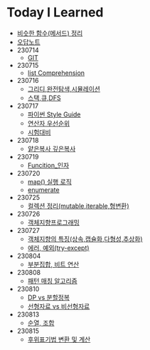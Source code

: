 # Today I Learned
* [비슷한 함수(메서드) 정리](TIL/비슷한%20함수(메서드)%20정리.md)
* [오답노트](TIL/오답노트.md)
* 230714
  * [GIT](TIL/Git.md)
* 230715
  * [list Comprehension](TIL/list%20comprehension.md)
* 230716
  * [그리디,완전탐색,시뮬레이션](TIL/그리디,완전탐색,시뮬레이션.md)
  * [스택,큐,DFS](TIL/스택,큐,DFS.md)
* 230717
  * [파이썬 Style Guide](TIL/파이썬%20Style%20Guide.md)
  * [연산자 우선순위](TIL/연산자%20우선순위.md)
  * [시험대비](TIL/시험대비.md)
* 230718
  * [얕은복사 깊은복사](TIL/얕은복사,깊은복사.md)
* 230719
  * [Funcition_인자](TIL/Funcition_인자.md)
* 230720
  * [map() 실행 로직](TIL/map()%20실행%20로직.md)
  * [enumerate](TIL/enumerate.md)
* 230725  
  * [컬렉션 정리(mutable,iterable,형변환)](TIL/컬렉션%20정리(mutable,iterable,형변환).md)
* 230726
  * [객체지향프로그래밍](TIL/객체지향프로그래밍.md)
* 230727
  * [객체지향의 특징(상속,캡슐화,다형성,추상화)](TIL/객체지향의%20특징(상속,캡슐화,다형성,추상화).md)
  * [에러, 예외(try-except)](TIL/에러,%20예외.md)
* 230804  
  * [부분집합, 비트 연산](TIL/부분집합,%20비트%20연산.md)
* 230808  
  * [패턴 매칭 알고리즘](TIL/패턴%20매칭%20알고리즘.md)
* 230810  
  * [DP vs 분할정복](TIL/DP%20vs%20분할정복.md)
  * [선형자료 vs 비선형자료](TIL/선형자료%20vs%20비선형자료.md)
* 230813  
  * [순열, 조합](TIL/순열,%20조합.md)  
* 230815  
  * [후위표기법 변환 및 계산](TIL/후위표기법%20변환%20및%20계산.md)  




